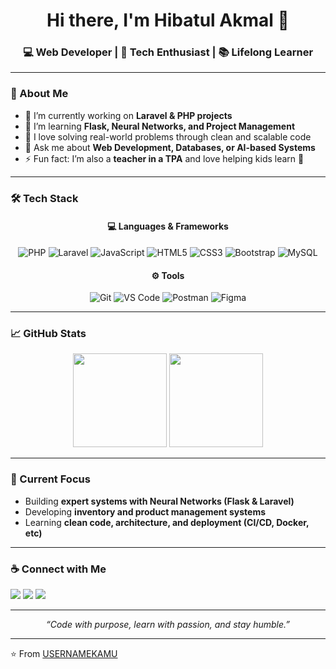 <!-- Profil README - Ganti username, link, dan detail sesuai kamu -->

<h1 align="center">Hi there, I'm Hibatul Akmal 👋</h1>
<h3 align="center">💻 Web Developer | 🧠 Tech Enthusiast | 📚 Lifelong Learner</h3>

---

### 🚀 About Me  
- 🔭 I’m currently working on **Laravel & PHP projects**  
- 🌱 I’m learning **Flask, Neural Networks, and Project Management**  
- 🧩 I love solving real-world problems through clean and scalable code  
- 💬 Ask me about **Web Development, Databases, or AI-based Systems**  
- ⚡ Fun fact: I’m also a **teacher in a TPA** and love helping kids learn 🌙  

---

### 🛠️ Tech Stack  
<div align="center">

#### 💻 Languages & Frameworks  
![PHP](https://img.shields.io/badge/PHP-777BB4?logo=php&logoColor=white)
![Laravel](https://img.shields.io/badge/Laravel-FF2D20?logo=laravel&logoColor=white)
![JavaScript](https://img.shields.io/badge/JavaScript-F7DF1E?logo=javascript&logoColor=black)
![HTML5](https://img.shields.io/badge/HTML5-E34F26?logo=html5&logoColor=white)
![CSS3](https://img.shields.io/badge/CSS3-1572B6?logo=css3&logoColor=white)
![Bootstrap](https://img.shields.io/badge/Bootstrap-7952B3?logo=bootstrap&logoColor=white)
![MySQL](https://img.shields.io/badge/MySQL-4479A1?logo=mysql&logoColor=white)

#### ⚙️ Tools  
![Git](https://img.shields.io/badge/Git-F05032?logo=git&logoColor=white)
![VS Code](https://img.shields.io/badge/VS%20Code-0078D4?logo=visualstudiocode&logoColor=white)
![Postman](https://img.shields.io/badge/Postman-FF6C37?logo=postman&logoColor=white)
![Figma](https://img.shields.io/badge/Figma-F24E1E?logo=figma&logoColor=white)

</div>

---

### 📈 GitHub Stats  
<div align="center">
  <img src="https://github-readme-stats.vercel.app/api?username=USERNAMEKAMU&show_icons=true&theme=tokyonight" height="150">
  <img src="https://github-readme-stats.vercel.app/api/top-langs/?username=USERNAMEKAMU&layout=compact&theme=tokyonight" height="150">
</div>

---

### 🧠 Current Focus  
- Building **expert systems with Neural Networks (Flask & Laravel)**  
- Developing **inventory and product management systems**  
- Learning **clean code, architecture, and deployment (CI/CD, Docker, etc)**  

---

### ☕ Connect with Me  
<p align="left">
  <a href="https://www.linkedin.com/in/USERNAMEKAMU" target="_blank"><img src="https://img.shields.io/badge/LinkedIn-0A66C2?logo=linkedin&logoColor=white"/></a>
  <a href="mailto:EMAILKAMU@gmail.com"><img src="https://img.shields.io/badge/Gmail-D14836?logo=gmail&logoColor=white"/></a>
  <a href="https://instagram.com/USERNAMEKAMU" target="_blank"><img src="https://img.shields.io/badge/Instagram-E4405F?logo=instagram&logoColor=white"/></a>
</p>

---

<p align="center">
  <i>“Code with purpose, learn with passion, and stay humble.”</i>
</p>

---

⭐️ From [USERNAMEKAMU](https://github.com/USERNAMEKAMU)
